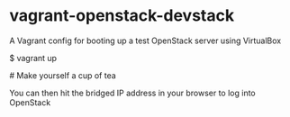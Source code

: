 vagrant-openstack-devstack
==========================

A Vagrant config for booting up a test OpenStack server using VirtualBox

$ vagrant up

\# Make yourself a cup of tea

You can then hit the bridged IP address in your browser to log into OpenStack

